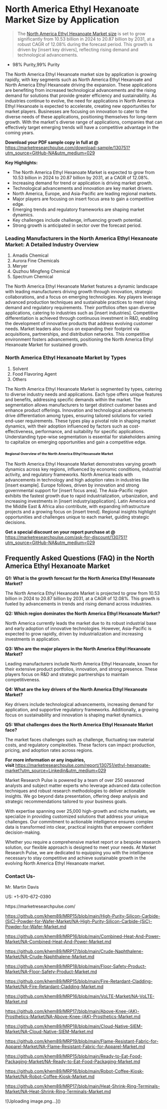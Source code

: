 <h1>North America Ethyl Hexanoate Market&nbsp;Size by Application</h1><blockquote><p>The <a href="https://marketresearchpulse.com/download-sample/130751?utm_source=GitHub-NA&amp;utm_medium=029">North America Ethyl Hexanoate Market size</a> is set to grow significantly from 10.53 billion in 2024 to 20.87 billion by 2031, at a robust CAGR of 12.08% during the forecast period. This growth is driven by [insert key drivers], reflecting rising demand and technological advancements.</p></blockquote><ul><li>98% Purity,99% Purity</li></ul><p>The North America Ethyl Hexanoate market size by application is growing rapidly, with key segments such as North America Ethyl Hexanoate and North America Ethyl Hexanoate driving the expansion. These applications are benefiting from increased technological advancements and the rising demand for solutions that provide greater efficiency and sustainability. As industries continue to evolve, the need for applications in North America Ethyl Hexanoate is expected to accelerate, creating new opportunities for market players. Businesses are focusing on innovation to cater to the diverse needs of these applications, positioning themselves for long-term growth. With the market's diverse range of applications, companies that can effectively target emerging trends will have a competitive advantage in the coming years.</p><p><strong>Download your PDF sample copy in full at @ </strong><a href="https://marketresearchpulse.com/download-sample/130751?utm_source=GitHub-NA&amp;utm_medium=029">https://marketresearchpulse.com/download-sample/130751?utm_source=GitHub-NA&amp;utm_medium=029</a></p><p><strong>Key Highlights: </strong></p><ul><li>The North America Ethyl Hexanoate Market is expected to grow from 10.53 billion in 2024 to 20.87 billion by 2031, at a CAGR of 12.08%.</li><li>Increasing demand for trend or application is driving market growth.</li><li>Technological advancements and innovation are key market drivers.</li><li>North America, Europe, and Asia-Pacific are leading regional markets.</li><li>Major players are focusing on insert focus area to gain a competitive edge.</li><li>Emerging trends and regulatory frameworks are shaping market dynamics.</li><li>Key challenges include challenge, influencing growth potential.</li><li>Strong growth is anticipated in sector over the forecast period.</li></ul><h3>Leading Manufacturers in the North America Ethyl Hexanoate Market: A Detailed Industry Overview</h3><ol><li>Amadis Chemical</li><li>Aurora Fine Chemicals</li><li>Meryer</li><li>Quzhou Mingfeng Chemical</li><li>Spectrum Chemical</li></ol><div class="flex max-w-full flex-col flex-grow"><div class="min-h-8 text-message flex w-full flex-col items-end gap-2 whitespace-normal break-words [.text-message+&amp;]:mt-5" dir="auto" data-message-author-role="assistant" data-message-id="fd8432e4-4910-450d-b182-61b7bfb0a01f" data-message-model-slug="gpt-4o"><div class="flex w-full flex-col gap-1 empty:hidden first:pt-[3px]"><div class="markdown prose w-full break-words dark:prose-invert light"><p>The North America Ethyl Hexanoate Market features a dynamic landscape with leading manufacturers driving growth through innovation, strategic collaborations, and a focus on emerging technologies. Key players leverage advanced production techniques and sustainable practices to meet rising demand and regulatory requirements. Their portfolios often span diverse applications, catering to industries such as [insert industries]. Competitive differentiation is achieved through continuous investment in R&amp;D, enabling the development of innovative products that address evolving customer needs. Market leaders also focus on expanding their footprint via acquisitions, partnerships, and distribution networks. This competitive environment fosters advancements, positioning the North America Ethyl Hexanoate Market for sustained growth.</p></div></div></div></div><h3>North America Ethyl Hexanoate Market by Types</h3><ol><li>Solvent<li> Food Flavoring Agent<li> Others</li></ol><div class="flex max-w-full flex-col flex-grow"><div class="min-h-8 text-message flex w-full flex-col items-end gap-2 whitespace-normal break-words [.text-message+&amp;]:mt-5" dir="auto" data-message-author-role="assistant" data-message-id="084470be-0bb7-4664-bddf-5156b4f41249" data-message-model-slug="gpt-4o-mini"><div class="flex w-full flex-col gap-1 empty:hidden first:pt-[3px]"><div class="markdown prose w-full break-words dark:prose-invert light"><p>The North America Ethyl Hexanoate Market is segmented by types, catering to diverse industry needs and applications. Each type offers unique features and benefits, addressing specific demands within the market. The segmentation allows manufacturers to target distinct customer bases and enhance product offerings. Innovation and technological advancements drive differentiation among types, ensuring tailored solutions for varied end-user requirements. These types play a pivotal role in shaping market dynamics, with their adoption influenced by factors such as cost-effectiveness, performance, and suitability for specific applications. Understanding type-wise segmentation is essential for stakeholders aiming to capitalize on emerging opportunities and gain a competitive edge.</p></div></div></div></div><h3><span style="font-size: 11px;">Regional Overview of the North America Ethyl Hexanoate Market</span></h3><div class="flex max-w-full flex-col flex-grow"><div class="min-h-8 text-message flex w-full flex-col items-end gap-2 whitespace-normal break-words [.text-message+&amp;]:mt-5" dir="auto" data-message-author-role="assistant" data-message-id="e9038762-ce64-4e30-91c9-9bd413514231" data-message-model-slug="gpt-4o-mini"><div class="flex w-full flex-col gap-1 empty:hidden first:pt-[3px]"><div class="markdown prose w-full break-words dark:prose-invert light"><p>The North America Ethyl Hexanoate Market demonstrates varying growth dynamics across key regions, influenced by economic conditions, industrial activity, and regulatory frameworks. North America leads with advancements in technology and high adoption rates in industries like [insert example]. Europe follows, driven by innovation and strong governmental support for [insert focus area]. The Asia-Pacific region exhibits the fastest growth due to rapid industrialization, urbanization, and increasing investments in [insert industry/application]. Latin America and the Middle East &amp; Africa also contribute, with expanding infrastructure projects and a growing focus on [insert trend]. Regional insights highlight opportunities and challenges unique to each market, guiding strategic decisions.</p></div></div></div></div><p><strong>Get a special discount on your report purchase at @ </strong><a href="https://marketresearchpulse.com/ask-for-discount/130751?utm_source=GitHub-NA&amp;utm_medium=029">https://marketresearchpulse.com/ask-for-discount/130751?utm_source=GitHub-NA&amp;utm_medium=029</a></p><h2>Frequently Asked Questions (FAQ) in the North America Ethyl Hexanoate Market</h2><p><strong>Q1: What is the growth forecast for the North America Ethyl Hexanoate Market?</strong></p><p>The North America Ethyl Hexanoate Market is projected to grow from 10.53 billion in 2024 to 20.87 billion by 2031, at a CAGR of 12.08%. This growth is fueled by advancements in trends and rising demand across industries.</p><p><strong>Q2: Which region dominates the North America Ethyl Hexanoate Market?</strong></p><p>North America currently leads the market due to its robust industrial base and early adoption of innovative technologies. However, Asia-Pacific is expected to grow rapidly, driven by industrialization and increasing investments in application.</p><p><strong>Q3: Who are the major players in the North America Ethyl Hexanoate Market?</strong></p><p>Leading manufacturers include North America Ethyl Hexanoate, known for their extensive product portfolios, innovation, and strong presence. These players focus on R&amp;D and strategic partnerships to maintain competitiveness.</p><p><strong>Q4: What are the key drivers of the North America Ethyl Hexanoate Market?</strong></p><p>Key drivers include technological advancements, increasing demand for application, and supportive regulatory frameworks. Additionally, a growing focus on sustainability and innovation is shaping market dynamics.</p><p><strong>Q5: What challenges does the North America Ethyl Hexanoate Market face?</strong></p><p>The market faces challenges such as challenge, fluctuating raw material costs, and regulatory complexities. These factors can impact production, pricing, and adoption rates across regions.</p><p><strong>For more information or any inquiries, visit&nbsp;</strong><a href="https://marketresearchpulse.com/report/130751/ethyl-hexanoate-market?utm_source=Linkedin&utm_medium=029">https://marketresearchpulse.com/report/130751/ethyl-hexanoate-market?utm_source=Linkedin&utm_medium=029</a></p><p>Market Research Pulse is powered by a team of over 250 seasoned analysts and subject matter experts who leverage advanced data collection techniques and robust research methodologies to deliver actionable insights. We go beyond data presentation, offering deep analysis and strategic recommendations tailored to your business goals.</p><p>With expertise spanning over 25,000 high-growth and niche markets, we specialize in providing customized solutions that address your unique challenges. Our commitment to actionable intelligence ensures complex data is transformed into clear, practical insights that empower confident decision-making.</p><p>Whether you require a comprehensive market report or a bespoke research solution, our flexible approach is designed to meet your needs. At Market Research Pulse, we are dedicated to equipping you with the intelligence necessary to stay competitive and achieve sustainable growth in the evolving North America Ethyl Hexanoate market.</p><h3><strong>Contact Us-</strong></h3><p>Mr. Martin Davis</p><p>US: +1-970-672-0390</p><p>https://marketresearchpulse.com/</p><p><a href="https://github.com/khem89/MRP15/blob/main/High-Purity-Silicon-Carbide-(SiC)-Powder-for-Wafer-Market/NA-High-Purity-Silicon-Carbide-(SiC)-Powder-for-Wafer-Market.md">https://github.com/khem89/MRP15/blob/main/High-Purity-Silicon-Carbide-(SiC)-Powder-for-Wafer-Market/NA-High-Purity-Silicon-Carbide-(SiC)-Powder-for-Wafer-Market.md</a></p><p><a href="https://github.com/khem89/MRP16/blob/main/Combined-Heat-And-Power-Market/NA-Combined-Heat-And-Power-Market.md">https://github.com/khem89/MRP16/blob/main/Combined-Heat-And-Power-Market/NA-Combined-Heat-And-Power-Market.md</a></p><p><a href="https://github.com/khem89/MRP17/blob/main/Crude-Naphthalene-Market/NA-Crude-Naphthalene-Market.md">https://github.com/khem89/MRP17/blob/main/Crude-Naphthalene-Market/NA-Crude-Naphthalene-Market.md</a></p><p><a href="https://github.com/khem89/MRP18/blob/main/Floor-Safety-Product-Market/NA-Floor-Safety-Product-Market.md">https://github.com/khem89/MRP18/blob/main/Floor-Safety-Product-Market/NA-Floor-Safety-Product-Market.md</a></p><p><a href="https://github.com/khem89/MRP15/blob/main/Fire-Retardant-Cladding-Market/NA-Fire-Retardant-Cladding-Market.md">https://github.com/khem89/MRP15/blob/main/Fire-Retardant-Cladding-Market/NA-Fire-Retardant-Cladding-Market.md</a></p><p><a href="https://github.com/khem89/MRP16/blob/main/VoLTE-Market/NA-VoLTE-Market.md">https://github.com/khem89/MRP16/blob/main/VoLTE-Market/NA-VoLTE-Market.md</a></p><p><a href="https://github.com/khem89/MRP17/blob/main/Above-Knee-(AK)-Prosthetics-Market/NA-Above-Knee-(AK)-Prosthetics-Market.md">https://github.com/khem89/MRP17/blob/main/Above-Knee-(AK)-Prosthetics-Market/NA-Above-Knee-(AK)-Prosthetics-Market.md</a></p><p><a href="https://github.com/khem89/MRP18/blob/main/Cloud-Native-SIEM-Market/NA-Cloud-Native-SIEM-Market.md">https://github.com/khem89/MRP18/blob/main/Cloud-Native-SIEM-Market/NA-Cloud-Native-SIEM-Market.md</a></p><p><a href="https://github.com/khem89/MRP19/blob/main/Flame-Resistant-Fabric-for-Apparel-Market/NA-Flame-Resistant-Fabric-for-Apparel-Market.md">https://github.com/khem89/MRP19/blob/main/Flame-Resistant-Fabric-for-Apparel-Market/NA-Flame-Resistant-Fabric-for-Apparel-Market.md</a></p><p><a href="https://github.com/khem89/MRP15/blob/main/Ready-to-Eat-Food-Packaging-Market/NA-Ready-to-Eat-Food-Packaging-Market.md">https://github.com/khem89/MRP15/blob/main/Ready-to-Eat-Food-Packaging-Market/NA-Ready-to-Eat-Food-Packaging-Market.md</a></p><p><a href="https://github.com/khem89/MRP16/blob/main/Robot-Coffee-Kiosk-Market/NA-Robot-Coffee-Kiosk-Market.md">https://github.com/khem89/MRP16/blob/main/Robot-Coffee-Kiosk-Market/NA-Robot-Coffee-Kiosk-Market.md</a></p><p><a href="https://github.com/khem89/MRP17/blob/main/Heat-Shrink-Ring-Terminals-Market/NA-Heat-Shrink-Ring-Terminals-Market.md">https://github.com/khem89/MRP17/blob/main/Heat-Shrink-Ring-Terminals-Market/NA-Heat-Shrink-Ring-Terminals-Market.md</a></p>
![Uploading image.png…]()
